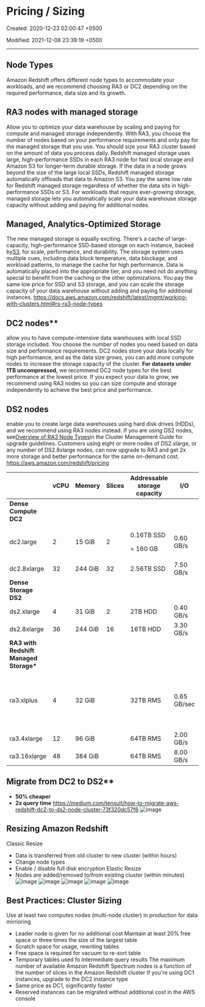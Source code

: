 # Pricing / Sizing

Created: 2020-12-23 02:00:47 +0500

Modified: 2021-12-08 23:39:19 +0500

---

## Node Types

Amazon Redshift offers different node types to accommodate your workloads, and we recommend choosing RA3 or DC2 depending on the required performance, data size and its growth.

## RA3 nodes with managed storage

Allow you to optimize your data warehouse by scaling and paying for compute and managed storage independently. With RA3, you choose the number of nodes based on your performance requirements and only pay for the managed storage that you use. You should size your RA3 cluster based on the amount of data you process daily.
Redshift managed storage uses large, high-performance SSDs in each RA3 node for fast local storage and Amazon S3 for longer-term durable storage. If the data in a node grows beyond the size of the large local SSDs, Redshift managed storage automatically offloads that data to Amazon S3. You pay the same low rate for Redshift managed storage regardless of whether the data sits in high-performance SSDs or S3. For workloads that require ever-growing storage, managed storage lets you automatically scale your data warehouse storage capacity without adding and paying for additional nodes.

## Managed, Analytics-Optimized Storage

The new managed storage is equally exciting. There's a cache of large-capacity, high-performance SSD-based storage on each instance, backed by[S3](https://aws.amazon.com/s3/), for scale, performance, and durability. The storage system uses multiple cues, including data block temperature, data blockage, and workload patterns, to manage the cache for high performance. Data is automatically placed into the appropriate tier, and you need not do anything special to benefit from the caching or the other optimizations. You pay the same low price for SSD and S3 storage, and you can scale the storage capacity of your data warehouse without adding and paying for additional instances.
<https://docs.aws.amazon.com/redshift/latest/mgmt/working-with-clusters.html#rs-ra3-node-types>

## DC2 nodes**

allow you to have compute-intensive data warehouses with local SSD storage included. You choose the number of nodes you need based on data size and performance requirements. DC2 nodes store your data locally for high performance, and as the data size grows, you can add more compute nodes to increase the storage capacity of the cluster. **For datasets under 1TB uncompressed,** we recommend DC2 node types for the best performance at the lowest price. If you expect your data to grow, we recommend using RA3 nodes so you can size compute and storage independently to achieve the best price and performance.

## DS2 nodes

enable you to create large data warehouses using hard disk drives (HDDs), and we recommend using RA3 nodes instead. If you are using DS2 nodes, see[Overview of RA3 Node Types](https://docs.aws.amazon.com/redshift/latest/mgmt/working-with-clusters.html#rs-ra3-node-types)in the Cluster Management Guide for upgrade guidelines. Customers using eight or more nodes of DS2.xlarge, or any number of DS2.8xlarge nodes, can now upgrade to RA3 and get 2x more storage and better performance for the same on-demand cost.
<https://aws.amazon.com/redshift/pricing>
<table style="width:100%;">
<colgroup>
<col style="width: 22%" />
<col style="width: 8%" />
<col style="width: 11%" />
<col style="width: 8%" />
<col style="width: 19%" />
<col style="width: 11%" />
<col style="width: 18%" />
</colgroup>
<thead>
<tr class="header">
<th></th>
<th><strong>vCPU</strong></th>
<th><strong>Memory</strong></th>
<th><strong>Slices</strong></th>
<th><strong>Addressable storage capacity</strong></th>
<th><strong>I/O</strong></th>
<th><strong>Price</strong></th>
</tr>
</thead>
<tbody>
<tr class="odd">
<td><strong>Dense Compute DC2</strong></td>
<td></td>
<td></td>
<td></td>
<td></td>
<td></td>
<td></td>
</tr>
<tr class="even">
<td>dc2.large</td>
<td>2</td>
<td>15 GiB</td>
<td>2</td>
<td><p>0.16TB SSD</p>
<p>= 160 GB</p></td>
<td>0.60 GB/s</td>
<td>$0.315per Hour <strong>0.315 *8 = $2.52 per Hour</strong></td>
</tr>
<tr class="odd">
<td>dc2.8xlarge</td>
<td>32</td>
<td>244 GiB</td>
<td>32</td>
<td>2.56TB SSD</td>
<td>7.50 GB/s</td>
<td>$6.10per Hour</td>
</tr>
<tr class="even">
<td><strong>Dense Storage DS2</strong></td>
<td></td>
<td></td>
<td></td>
<td></td>
<td></td>
<td></td>
</tr>
<tr class="odd">
<td>ds2.xlarge</td>
<td>4</td>
<td>31 GiB</td>
<td>2</td>
<td>2TB HDD</td>
<td>0.40 GB/s</td>
<td>$1.19per Hour</td>
</tr>
<tr class="even">
<td>ds2.8xlarge</td>
<td>36</td>
<td>244 GiB</td>
<td>16</td>
<td>16TB HDD</td>
<td>3.30 GB/s</td>
<td>$9.50per Hour</td>
</tr>
<tr class="odd">
<td><strong>RA3 with Redshift Managed Storage*</strong></td>
<td></td>
<td></td>
<td></td>
<td></td>
<td></td>
<td></td>
</tr>
<tr class="even">
<td>ra3.xlplus</td>
<td>4</td>
<td>32 GiB</td>
<td></td>
<td>32TB RMS</td>
<td>0.65 GB/sec</td>
<td><p>$1.235per Hour</p>
<p><strong>1.235* 2 = 2.47 per hour</strong></p></td>
</tr>
<tr class="odd">
<td>ra3.4xlarge</td>
<td>12</td>
<td>96 GiB</td>
<td></td>
<td>64TB RMS</td>
<td>2.00 GB/s</td>
<td>$3.706per Hour</td>
</tr>
<tr class="even">
<td>ra3.16xlarge</td>
<td>48</td>
<td>384 GiB</td>
<td></td>
<td>64TB RMS</td>
<td>8.00 GB/s</td>
<td>$14.827per Hour</td>
</tr>
</tbody>
</table>

## Migrate from DC2 to DS2**

- **50% cheaper**
- **2x query time**
<https://medium.com/tensult/how-to-migrate-aws-redshift-dc2-to-ds2-node-cluster-73f320dc57f6>
![image](media/AWS-Redshift_Pricing---Sizing-image1.png)

## Resizing Amazon Redshift

Classic Resize

- Data is transferred from old cluster to new cluster (within hours)
- Change node types
- Enable / disable full disk encryption
Elastic Resize
- Nodes are added/removed to/from existing cluster (within minutes)
![image](media/AWS-Redshift_Pricing---Sizing-image2.png)
![image](media/AWS-Redshift_Pricing---Sizing-image3.png)
![image](media/AWS-Redshift_Pricing---Sizing-image4.png)
![image](media/AWS-Redshift_Pricing---Sizing-image5.png)
![image](media/AWS-Redshift_Pricing---Sizing-image6.png)

## Best Practices: Cluster Sizing

Use at least two computes nodes (multi-node cluster) in production for data mirrioring

- Leader node is given for no additional cost
Maintain at least 20% free space or three times the size of the largest table
- Scratch space for usage, rewriting tables
- Free space is required for vacuum to re-sort table
- Temporary tables used fo intermediate query results
The maximum number of available Amazon Redshift Spectrum nodes is a function of the number of slices in the Amazon Redshift cluster
If you're using DC1 instances, upgrade to the DC2 instance type
- Same price as DC1, significantly faster
- Reserved instances can be migrated without additional cost in the AWS console
